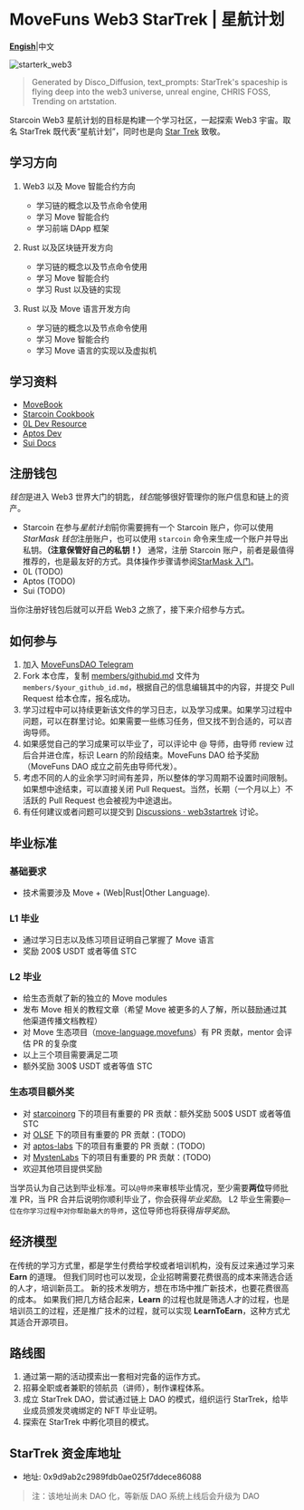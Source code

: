 # MoveFuns Web3 StarTrek | 星航计划

**[Engish](https://github.com/movefuns/web3startrek/blob/main/README.md)**|中文

![starterk_web3](https://raw.githubusercontent.com/movefuns/web3startrek/main/cover/starterk_web3.png)

>  Generated by Disco_Diffusion, text_prompts:  StarTrek's spaceship is flying deep into the web3 universe, unreal engine, CHRIS FOSS, Trending on artstation.

Starcoin Web3 星航计划的目标是构建一个学习社区，一起探索 Web3 宇宙。取名 StarTrek 既代表“星航计划”，同时也是向 [Star Trek](https://en.wikipedia.org/wiki/Star_Trek) 致敬。


## 学习方向

1. Web3 以及 Move 智能合约方向

    * 学习链的概念以及节点命令使用
    * 学习 Move 智能合约
    * 学习前端 DApp 框架

2. Rust 以及区块链开发方向

    * 学习链的概念以及节点命令使用
    * 学习 Move 智能合约
    * 学习 Rust 以及链的实现

3. Rust 以及 Move 语言开发方向

    * 学习链的概念以及节点命令使用
    * 学习 Move 智能合约
    * 学习 Move 语言的实现以及虚拟机



## 学习资料

* [MoveBook](https://move-language.github.io/move/)
* [Starcoin Cookbook](https://cookbook.starcoin.org)
* [0L Dev Resource](https://0l.network/technology/developer-resources/)
* [Aptos Dev](https://aptos.dev/)
* [Sui Docs](https://docs.sui.io/build)



## 注册钱包

*钱包*是进入 Web3 世界大门的钥匙，*钱包*能够很好管理你的账户信息和链上的资产。

* Starcoin
    在参与*星航计划*前你需要拥有一个 Starcoin 账户，你可以使用 *StarMask 钱包*注册账户，也可以使用 `starcoin` 命令来生成一个账户并导出私钥。**（注意保管好自己的私钥！）** 
    通常，注册 Starcoin 账户，前者是最值得推荐的，也是最友好的方式。具体操作步骤请参阅[StarMask 入门](https://cookbook.starcoin.org/zh/docs/getting-started/accounts/use-starmask)。
* 0L (TODO)
* Aptos (TODO)
* Sui (TODO)

当你注册好钱包后就可以开启 Web3 之旅了，接下来介绍参与方式。

## 如何参与

1. 加入 [MoveFunsDAO Telegram](https://t.me/movefunsdao)
2. Fork 本仓库，复制 [members/githubid.md](./members/githubid.md) 文件为 `members/$your_github_id.md`，根据自己的信息编辑其中的内容，并提交 Pull Request 给本仓库，报名成功。
3. 学习过程中可以持续更新该文件的学习日志，以及学习成果。如果学习过程中问题，可以在群里讨论。如果需要一些练习任务，但又找不到合适的，可以咨询导师。
4. 如果感觉自己的学习成果可以毕业了，可以评论中 @ 导师，由导师 review 过后合并进仓库，标识 Learn 的阶段结束。MoveFuns DAO 给予奖励（MoveFuns DAO 成立之前先由导师代发）。
5. 考虑不同的人的业余学习时间有差异，所以整体的学习周期不设置时间限制。如果想中途结束，可以直接关闭 Pull Request。当然，长期（一个月以上）不活跃的 Pull Request 也会被视为中途退出。
6. 有任何建议或者问题可以提交到 [Discussions · web3startrek](https://github.com/movefuns/web3startrek/discussions) 讨论。

## 毕业标准

### 基础要求

* 技术需要涉及 Move + (Web|Rust|Other Language).

### L1 毕业

* 通过学习日志以及练习项目证明自己掌握了 Move 语言
* 奖励 200$ USDT 或者等值 STC

### L2 毕业

* 给生态贡献了新的独立的 Move modules
* 发布 Move 相关的教程文章（希望 Move 被更多的人了解，所以鼓励通过其他渠道传播文档教程）
* 对 Move 生态项目（[move-language](https://github.com/move-language),[movefuns](https://github.com/movefuns)）有 PR 贡献，mentor 会评估 PR 的复杂度
* 以上三个项目需要满足二项
* 额外奖励 300$ USDT 或者等值 STC

### 生态项目额外奖

* 对 [starcoinorg](https://github.com/starcoinorg) 下的项目有重要的 PR 贡献：额外奖励 500$ USDT 或者等值 STC
* 对 [OLSF](https://github.com/OLSF) 下的项目有重要的 PR 贡献：(TODO)
* 对 [aptos-labs](https://github.com/aptos-labs) 下的项目有重要的 PR 贡献：(TODO)
* 对 [MystenLabs](https://github.com/MystenLabs) 下的项目有重要的 PR 贡献：(TODO)
* 欢迎其他项目提供奖励


当学员认为自己达到毕业标准。可以`@导师`来审核毕业情况，至少需要**两位**导师批准 PR，当 PR 合并后说明你顺利毕业了，你会获得*毕业奖励*。
L2 毕业生需要`@一位在你学习过程中对你帮助最大的导师`，这位导师也将获得*指导奖励*。


## 经济模型

在传统的学习方式里，都是学生付费给学校或者培训机构，没有反过来通过学习来 **Earn** 的道理。
但我们同时也可以发现，企业招聘需要花费很高的成本来筛选合适的人才，培训新员工。
新的技术发明方，想在市场中推广新技术，也要花费很高的成本。
如果我们把几方结合起来，**Learn** 的过程也就是筛选人才的过程，也是培训员工的过程，还是推广技术的过程，就可以实现 **LearnToEarn**，这种方式尤其适合开源项目。


## 路线图

1. 通过第一期的活动摸索出一套相对完备的运作方式。
2. 招募全职或者兼职的领航员（讲师），制作课程体系。
3. 成立 StarTrek DAO，尝试通过链上 DAO 的模式，组织运行 StarTrek，给毕业成员颁发灵魂绑定的 NFT 毕业证明。
4. 探索在 StarTrek 中孵化项目的模式。


## StarTrek 资金库地址

* 地址: 0x9d9ab2c2989fdb0ae025f7ddece86088

> 注：该地址尚未 DAO 化，等新版 DAO 系统上线后会升级为 DAO
